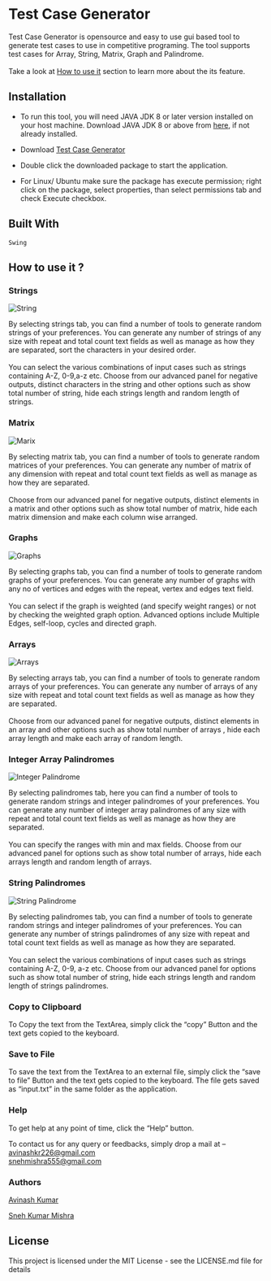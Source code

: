 <h1>Test Case Generator</h1>
Test Case Generator is opensource and easy to use gui based tool to generate test cases to use in competitive programing. The tool supports test cases for Array, String, Matrix, Graph and Palindrome.
<br/><br/>
Take a look at <a href="#howto">How to use it</a> section to learn more about the its feature.
<h2>Installation</h2>

+ To run this tool, you will need JAVA JDK 8 or later version installed on your host machine. Download JAVA JDK 8 or above from <a href="https://www.oracle.com/java/technologies/downloads/">here</a>, if not already installed.

+ Download [Test Case Generator](https://sourceforge.net/projects/test-case-generator-tool/)

+ Double click the downloaded package to start the application.

+ For Linux/ Ubuntu make sure the package has execute permission; right click on the package, select properties, than select permissions tab and check Execute checkbox.

<h2>Built With</h2>

```
Swing
```

<h2 id="howto">How to use it ?</h2>

<h3> Strings </h3>

![](src/1.jpg "String")

By selecting strings tab, you can find a number of tools to generate random strings of your preferences. You can generate any number of strings of any size with repeat and total count text fields as well as manage as how they are separated, sort the characters in your desired order.
<br/><br/>
You can select the various combinations of input cases such as strings containing A-Z, 0-9,a-z etc. Choose from our advanced panel for negative outputs, distinct characters in the string and other options such as show total number of string, hide each strings length and random length of strings. 

<h3> Matrix </h3>

![](src/2.jpg "Marix")

By selecting matrix tab, you can find a number of tools to generate random matrices of your preferences. You can generate any number of matrix of any dimension with repeat and total count text fields as well as manage as how they are separated. <br/><br/>Choose from our advanced panel for negative outputs, distinct elements in a matrix and other options such as show total number of matrix, hide each matrix dimension and make each column wise arranged. 

<h3> Graphs </h3>

![](src/3.jpg "Graphs")

By selecting graphs tab, you can find a number of tools to generate random graphs of your preferences. You can generate any number of graphs with any no of vertices and edges with the repeat, vertex and edges text field.<br/><br/>You can select if the graph is weighted (and specify weight ranges) or not by checking the weighted graph option. Advanced options include Multiple Edges, self-loop, cycles and directed graph.    

<h3> Arrays </h3>

![](src/4.jpg "Arrays")

By selecting arrays tab, you can find a number of tools to generate random arrays of your preferences. You can generate any number of arrays of any size with repeat and total count text fields as well as manage as how they are separated.<br/><br/>Choose from our advanced panel for negative outputs, distinct elements in an array and other options such as show total number of arrays  , hide each array length and make each array of random length. 	

<h3> Integer Array Palindromes </h3>

![](src/5.jpg "Integer Palindrome")
 
By selecting palindromes tab, here you can find a number of tools to generate random strings and integer palindromes of your preferences. You can generate any number of integer array palindromes of any size with repeat and total count text fields as well as manage as how they are separated.<br/><br/>You can specify the ranges with min and max fields. Choose from our advanced panel for options such as show total number of arrays, hide each arrays length and random length of arrays.

<h3> String Palindromes </h3>

![](src/6.jpg "String Palindrome")
 
By selecting palindromes tab, you can find a number of tools to generate random strings and integer palindromes of your preferences. You can generate any number of strings palindromes of any size with repeat and total count text fields as well as manage as how they are separated.<br/><br/>You can select the various combinations of input cases such as strings containing A-Z, 0-9, a-z etc. Choose from our advanced panel for options such as show total number of string, hide each strings length and random length of strings palindromes.


<h3> Copy to Clipboard </h3>

To Copy the text from the TextArea, simply click the “copy” Button and the text gets copied to the keyboard. 

<h3> Save to File </h3>

To save the text from the TextArea to an external file, simply click the “save to file” Button and the text gets copied to the keyboard. The file gets saved as “input.txt” in the same folder as the application. 

<h3> Help </h3>

To get help at any point of time, click the “Help” button.



To contact us for any query or feedbacks, simply drop a mail at – <br>
avinashkr226@gmail.com <br>
snehmishra555@gmail.com 


<h3>Authors</h3>

[Avinash Kumar](https://github.com/akisonlyforu/)

[Sneh Kumar Mishra](https://github.com/snehm/)
<h2>License</h2>
This project is licensed under the MIT License - see the LICENSE.md file for details
